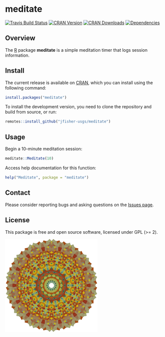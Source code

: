 # meditate

[![Travis Build Status](https://travis-ci.org/jfisher-usgs/meditate.svg?branch=master)](https://travis-ci.org/jfisher-usgs/meditate)
[![CRAN Version](https://www.r-pkg.org/badges/version/meditate)](https://CRAN.R-project.org/package=meditate)
[![CRAN Downloads](https://cranlogs.r-pkg.org/badges/meditate?color=brightgreen)](https://CRAN.R-project.org/package=meditate)
[![Dependencies](https://tinyverse.netlify.com/badge/meditate)](https://CRAN.R-project.org/package=meditate)

## Overview

The [R](https://www.r-project.org/) package **meditate** is a simple meditation timer that logs session information.

## Install

The current release is available on [CRAN](https://CRAN.R-project.org/package=meditate "The Comprehensive R Archive Network"), which you can install using the following command:

```r
install.packages("meditate")
```

To install the development version, you need to clone the repository and build from source, or run:

```r
remotes::install_github("jfisher-usgs/meditate")
```

## Usage

Begin a 10-minute meditation session:

```r
meditate::Meditate(10)
```
Access help documentation for this function:

```r
help("Meditate", package = "meditate")
```

## Contact

Please consider reporting bugs and asking questions on the [Issues page](https://github.com/jfisher-usgs/meditate/issues).

## License

This package is free and open source software, licensed under GPL (>= 2).

<img src="./man/figures/mandala.svg" alt="Mandala" width="60%" />

